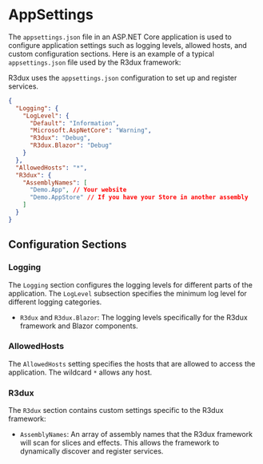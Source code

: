 # AppSettings

The `appsettings.json` file in an ASP.NET Core application is used to configure application settings such as logging levels, allowed hosts, and custom configuration sections. Here is an example of a typical `appsettings.json` file used by the R3dux framework:

R3dux uses the `appsettings.json` configuration to set up and register services.

```json
{
  "Logging": {
    "LogLevel": {
      "Default": "Information",
      "Microsoft.AspNetCore": "Warning",
      "R3dux": "Debug",
      "R3dux.Blazor": "Debug"
    }
  },
  "AllowedHosts": "*",
  "R3dux": {
    "AssemblyNames": [
      "Demo.App", // Your website
      "Demo.AppStore" // If you have your Store in another assembly
    ]
  }
}
```

## Configuration Sections

### Logging

The `Logging` section configures the logging levels for different parts of the application. The `LogLevel` subsection specifies the minimum log level for different logging categories.

- `R3dux` and `R3dux.Blazor`: The logging levels specifically for the R3dux framework and Blazor components.

### AllowedHosts

The `AllowedHosts` setting specifies the hosts that are allowed to access the application. The wildcard `*` allows any host.

### R3dux

The `R3dux` section contains custom settings specific to the R3dux framework:

- `AssemblyNames`: An array of assembly names that the R3dux framework will scan for slices and effects. This allows the framework to dynamically discover and register services.
